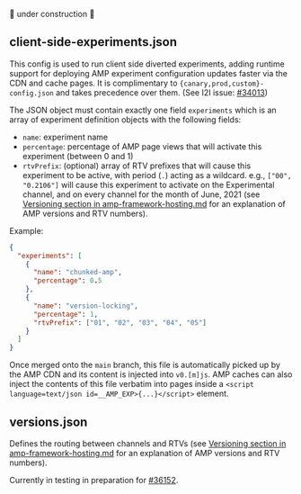 :construction: under construction :construction:

## client-side-experiments.json

This config is used to run client side diverted experiments, adding runtime support for deploying AMP experiment configuration updates faster via the CDN and cache pages. It is complimentary to `{canary,prod,custom}-config.json` and takes precedence over them. (See I2I issue: [#34013](https://github.com/danielrozenberg/amphtml/issues/34013))

The JSON object must contain exactly one field `experiments` which is an array of experiment definition objects with the following fields:

- `name`: experiment name
- `percentage`: percentage of AMP page views that will activate this experiment (between 0 and 1)
- `rtvPrefix`: (optional) array of RTV prefixes that will cause this experiment to be active, with period (`.`) acting as a wildcard. e.g., `["00", "0.2106"]` will cause this experiment to activate on the Experimental channel, and on every channel for the month of June, 2021 (see [Versioning section in amp-framework-hosting.md](https://github.com/danielrozenberg/amphtml/blob/main/docs/spec/amp-framework-hosting.md#versioning) for an explanation of AMP versions and RTV numbers).

Example:

```json
{
  "experiments": [
    {
      "name": "chunked-amp",
      "percentage": 0.5
    },
    {
      "name": "version-locking",
      "percentage": 1,
      "rtvPrefix": ["01", "02", "03", "04", "05"]
    }
  ]
}
```

Once merged onto the `main` branch, this file is automatically picked up by the AMP CDN and its content is injected into `v0.[m]js`. AMP caches can also inject the contents of this file verbatim into pages inside a `<script language=text/json id=__AMP_EXP>{...}</script>` element.

## versions.json

Defines the routing between channels and RTVs (see [Versioning section in amp-framework-hosting.md](https://github.com/danielrozenberg/amphtml/blob/main/docs/spec/amp-framework-hosting.md#versioning) for an explanation of AMP versions and RTV numbers).

Currently in testing in preparation for [#36152](https://github.com/danielrozenberg/amphtml/issues/36152).

